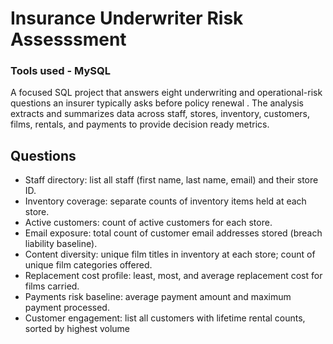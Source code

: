 
# Insurance Underwriter Risk Assesssment 

### Tools used - MySQL

A focused SQL project that answers eight underwriting and operational-risk questions an insurer typically asks before policy renewal . The analysis extracts and summarizes data across staff, stores, inventory, customers, films, rentals, and payments to provide decision ready metrics.

## Questions
- Staff directory: list all staff (first name, last name, email) and their store ID.
- Inventory coverage: separate counts of inventory items held at each store.
- Active customers: count of active customers for each store.
- Email exposure: total count of customer email addresses stored (breach liability baseline).
- Content diversity:
   unique film titles in inventory at each store;
   count of unique film categories offered.
- Replacement cost profile: least, most, and average replacement cost for films carried.
- Payments risk baseline: average payment amount and maximum payment processed.
- Customer engagement: list all customers with lifetime rental counts, sorted by highest volume
